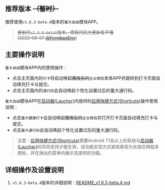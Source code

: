 ## 推荐版本 ~~（暂时）~~

推荐使用`v1.6.3-beta.4`版本的`量大自由`模块APP。
>~~更新的`v1.9.0-beta5`版本，模板代码大更新看不懂<br>(2022-08-07 [@FengbaoEne](https://github.com/FengbaoEne))~~

## 主要操作说明

`量大自由`模块APP内的使用操作：
 - 点击主页面内的`打卡`将自动唤起~~魔改后的~~`企业微信`本体APP并跳转到打卡页面自动填充打卡与提交。
 - 点击主页面内的`通行码`会自动唤起个性化设置过后的量大通行码。

`量大自由`模块APP在[启动器(Laucher)](https://android.fandom.com/wiki/Launchers)内提供的[应用快捷方式(Shortcuts)](https://developer.android.com/guide/topics/ui/shortcuts)操作使用说明：
 - 点击`量大健康打卡`会自动唤起~~魔改后的~~`企业微信`并打开打卡页面自动填充打卡与提交。
 - 点击`量大通行码`会自动唤起个性化设置过后的量大通行码。
 > 注意：[应用快捷方式(Shortcuts)](https://developer.android.com/guide/topics/ui/shortcuts)需要Android 7.1及以上的系统与[启动器(Laucher)](https://android.fandom.com/wiki/Launchers)的共同支持才能生效，该功能实现方式直观表现为长按应用程序图标，并在弹出的菜单内展示其提供的功能。

## 详细操作及设置说明

1.  `v1.6.3-beta.4`版本的详细说明：[README_v1.6.3-beta.4.md](https://github.com/ZWolken/cjluFree/blob/LSPatch/cjluFree_plug-in/plug-in_README_v1.6.3-beta.4.md)
